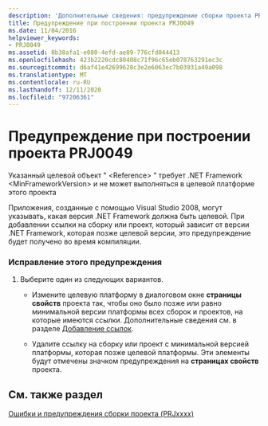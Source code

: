 ```yaml
---
description: 'Дополнительные сведения: предупреждение сборки проекта PRJ0049'
title: Предупреждение при построении проекта PRJ0049
ms.date: 11/04/2016
helpviewer_keywords:
- PRJ0049
ms.assetid: 8b38afa1-e080-4efd-ae89-776cfd044413
ms.openlocfilehash: 423b2220cdc80408c71f96c65eb078763291ec3c
ms.sourcegitcommit: d6af41e42699628c3e2e6063ec7b03931a49a098
ms.translationtype: MT
ms.contentlocale: ru-RU
ms.lasthandoff: 12/11/2020
ms.locfileid: "97206361"
---
```

# <a name="project-build-warning-prj0049"></a>Предупреждение при построении проекта PRJ0049

Указанный целевой объект " \<Reference> " требует .NET Framework \<MinFrameworkVersion> и не может выполняться в целевой платформе этого проекта

Приложения, созданные с помощью Visual Studio 2008, могут указывать, какая версия .NET Framework должна быть целевой. При добавлении ссылки на сборку или проект, который зависит от версии .NET Framework, которая позже целевой версии, это предупреждение будет получено во время компиляции.

### <a name="to-correct-this-warning"></a>Исправление этого предупреждения

1. Выберите один из следующих вариантов.

   - Измените целевую платформу в диалоговом окне **страницы свойств** проекта так, чтобы оно было позже или равно минимальной версии платформы всех сборок и проектов, на которые имеются ссылки. Дополнительные сведения см. в разделе [Добавление ссылок](../../build/adding-references-in-visual-cpp-projects.md).

   - Удалите ссылку на сборку или проект с минимальной версией платформы, которая позже целевой платформы. Эти элементы будут отмечены значком предупреждения на **страницах свойств** проекта.

## <a name="see-also"></a>См. также раздел

[Ошибки и предупреждения сборки проекта (PRJxxxx)](../../error-messages/tool-errors/project-build-errors-and-warnings-prjxxxx.md)
